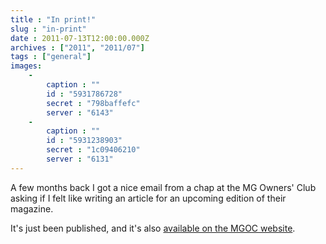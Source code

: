 ```yaml
---
title : "In print!"
slug : "in-print"
date : 2011-07-13T12:00:00.000Z
archives : ["2011", "2011/07"]
tags : ["general"]
images:
    -
        caption : ""
        id : "5931786728"
        secret : "798baffefc"
        server : "6143"
    -
        caption : ""
        id : "5931238903"
        secret : "1c09406210"
        server : "6131"
---
```


A few months back I got a nice email from a chap at the MG Owners' Club asking if I felt like writing an article for an upcoming edition of their magazine.


It's just been published, and it's also [available on the MGOC website](http://www.mgownersclub.co.uk/cgi-bin/gen5?runprog=mgoc&amp;a=&amp;p=emg/IncaYellow.html).